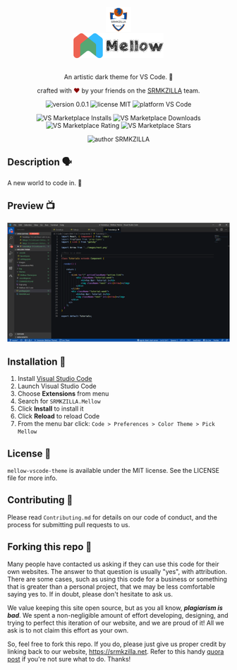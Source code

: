 <div align="center">
  <img alt="SRMKZILLA Logo" src="Screens/srmkzilla_logo.png" height="56" />
</div>
<div align="center">
  <img alt="Mellow Logo" src="Screens/mellow_logo.png" height="56" />
</div>

<br>
<p align="center">
An artistic dark theme for VS Code. 🎨
</p>
<p align="center">
crafted with <span style="color: #8b0000;">&hearts;</span> by your friends on the <a href="https://srmkzilla.net">SRMKZILLA</a> team.
</p>
<p align="center">
    <img src="https://img.shields.io/badge/verion-0.0.1-yellowgreen" alt="version 0.0.1"/>
    <img src="https://img.shields.io/badge/license-MIT-brightgreen" alt="license MIT"/>
    <img src="https://img.shields.io/badge/platform-VS%20Code-lightgrey" alt="platform VS Code"/>
</p>
<p align="center">
    <img src="https://img.shields.io/visual-studio-marketplace/i/SRMKZILLA.Mellow" alt="VS Marketplace Installs" />
    <img src="https://img.shields.io/visual-studio-marketplace/d/SRMKZILLA.Mellow" alt="VS Marketplace Downloads" />
    <img src="https://img.shields.io/visual-studio-marketplace/r/SRMKZILLA.Mellow" alt="VS Marketplace Rating" />
    <img src="https://img.shields.io/visual-studio-marketplace/stars/SRMKZILLA.Mellow" alt="VS Marketplace Stars" />
</p>
<p align="center">
    <img src="https://img.shields.io/badge/author-SRMKZILLA-orange" alt="author SRMKZILLA"/>
</p>

## Description 🗣

A new world to code in. 🎉

## Preview 📺

<div align="center">
  <img alt="Screenshot" src="Screens/screenshot.PNG" />
</div>

## Installation 🔧

1.  Install [Visual Studio Code](https://code.visualstudio.com/)
2.  Launch Visual Studio Code
3.  Choose **Extensions** from menu
4.  Search for `SRMKZILLA.Mellow`
5.  Click **Install** to install it
6.  Click **Reload** to reload Code
7.  From the menu bar click: `Code > Preferences > Color Theme > Pick Mellow`

## License 📜

`mellow-vscode-theme` is available under the MIT license. See the LICENSE file for more info.

## Contributing 🤝

Please read `Contributing.md` for details on our code of conduct, and the process for submitting pull requests to us.

## Forking this repo 🚨

Many people have contacted us asking if they can use this code for their own websites. The answer to that question is usually "yes", with attribution. There are some cases, such as using this code for a business or something that is greater than a personal project, that we may be less comfortable saying yes to. If in doubt, please don't hesitate to ask us.

We value keeping this site open source, but as you all know, _**plagiarism is bad**_. We spent a non-negligible amount of effort developing, designing, and trying to perfect this iteration of our website, and we are proud of it! All we ask is to not claim this effort as your own.

So, feel free to fork this repo. If you do, please just give us proper credit by linking back to our website, https://srmkzilla.net. Refer to this handy [quora post](https://www.quora.com/Is-it-bad-to-copy-other-peoples-code) if you're not sure what to do. Thanks!
